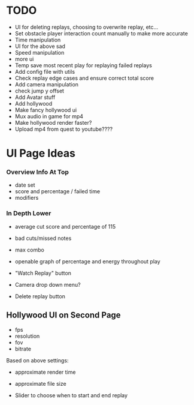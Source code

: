# TODO
- UI for deleting replays, choosing to overwrite replay, etc...
- Set obstacle player interaction count manually to make more accurate
- Time manipulation
- UI for the above sad
- Speed manipulation
- more ui
- Temp save most recent play for replaying failed replays
- Add config file with utils
- Check replay edge cases and ensure correct total score
- Add camera manipulation
- check jump y offset
- Add Avatar stuff
- Add hollywood
- Make fancy hollywood ui
- Mux audio in game for mp4
- Make hollywood render faster?
- Upload mp4 from quest to youtube????

# UI Page Ideas
### Overview Info At Top
- date set
- score and percentage / failed time
- modifiers

### In Depth Lower
- average cut score and percentage of 115
- bad cuts/missed notes
- max combo
- openable graph of percentage and energy throughout play

- "Watch Replay" button
- Camera drop down menu? 
- Delete replay button

## Hollywood UI on Second Page
- fps
- resolution
- fov
- bitrate

Based on above settings:
- approximate render time
- approximate file size

- Slider to choose when to start and end replay
